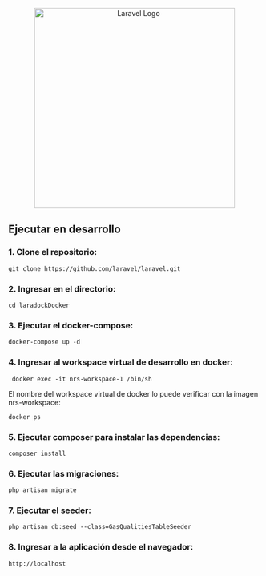 <p align="center"><a href="https://laravel.com" target="_blank"><img src="https://raw.githubusercontent.com/laravel/art/master/logo-lockup/5%20SVG/2%20CMYK/1%20Full%20Color/laravel-logolockup-cmyk-red.svg" width="400" alt="Laravel Logo"></a></p>

## Ejecutar en desarrollo

### 1. Clone el repositorio:
```
git clone https://github.com/laravel/laravel.git
```

### 2. Ingresar en el directorio:
```
cd laradockDocker
```

### 3. Ejecutar el docker-compose:
```
docker-compose up -d
```

### 4. Ingresar al workspace virtual de desarrollo en docker:
```
 docker exec -it nrs-workspace-1 /bin/sh
```
El nombre del workspace virtual de docker lo puede verificar con la imagen nrs-workspace:
```
docker ps
```

### 5. Ejecutar composer para instalar las dependencias:
```
composer install
```

### 6. Ejecutar las migraciones:
```
php artisan migrate
```

### 7. Ejecutar el seeder:
```
php artisan db:seed --class=GasQualitiesTableSeeder
```

### 8. Ingresar a la aplicación desde el navegador:
```
http://localhost
```
